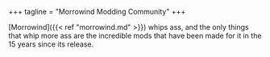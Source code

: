 +++
tagline = "Morrowind Modding Community"
+++

[Morrowind]({{< ref "morrowind.md" >}}) whips ass, and the only things that whip more ass are the incredible mods that have been made for it in the 15 years since its release.